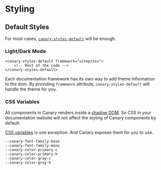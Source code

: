 # Styling

## Default Styles

For most cases, [`canary-styles-default`](https://github.com/fastrepl/canary/blob/main/js/packages/web/src/canary-styles-default.ts) will be enough.

### Light/Dark Mode

```html{1}
<canary-styles-default framework="vitepress">
    <!-- Rest of the code -->
</canary-styles-default>
```

Each documentation framework has its own way to add theme information to the dom. By providing `framework` attribute, `canary-styles-default` will handle the theme for you.

### CSS Variables

All components in Canary renders inside a [shadow DOM](https://developer.mozilla.org/en/docs/Web/API/Web_components/Using_shadow_DOM). So CSS in your documentation website will not affect the styling of Canary components by default.

[CSS variables](https://developer.mozilla.org/en-US/docs/Web/CSS/Using_CSS_custom_properties) is one exception. And Canary exposes them for you to use.

```html{3,4}
--canary-font-family-base
--canary-font-family-mono
--canary-color-primary-c
--canary-color-primary-h
--canary-color-gray-c
--canary-color-gray-h
```
